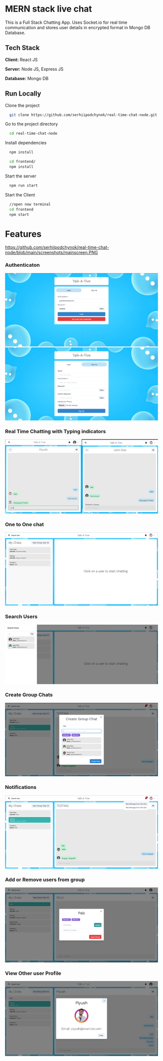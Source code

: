 # MERN stack live chat

This is a Full Stack Chatting App.
Uses Socket.io for real time communication and stores user details in encrypted format in Mongo DB Database.
## Tech Stack

**Client:** React JS

**Server:** Node JS, Express JS

**Database:** Mongo DB
  
## Run Locally

Clone the project

```bash
  git clone https://github.com/serhiipodchynok/real-time-chat-node.git
```

Go to the project directory

```bash
  cd real-time-chat-node
```

Install dependencies

```bash
  npm install
```

```bash
  cd frontend/
  npm install
```

Start the server

```bash
  npm run start
```
Start the Client

```bash
  //open now terminal
  cd frontend
  npm start
```

  
# Features

https://github.com/serhiipodchynok/real-time-chat-node/blob/main/screenshots/mainscreen.PNG

### Authenticaton
![](https://github.com/serhiipodchynok/real-time-chat-node/blob/main/screenshots/login.PNG)
![](https://github.com/serhiipodchynok/real-time-chat-node/blob/main/screenshots/signup.PNG)
### Real Time Chatting with Typing indicators
![](https://github.com/serhiipodchynok/real-time-chat-node/blob/main/screenshots/real-time.PNG)
### One to One chat
![](https://github.com/serhiipodchynok/real-time-chat-node/blob/main/screenshots/mainscreen.PNG)
### Search Users
![](https://github.com/serhiipodchynok/real-time-chat-node/blob/main/screenshots/search.PNG)
### Create Group Chats
![](https://github.com/serhiipodchynok/real-time-chat-node/blob/main/screenshots/new%20grp.PNG)
### Notifications 
![](https://github.com/serhiipodchynok/real-time-chat-node/blob/main/screenshots/group%20%2B%20notif.PNG)
### Add or Remove users from group
![](https://github.com/serhiipodchynok/real-time-chat-node/blob/main/screenshots/add%20rem.PNG)
### View Other user Profile
![](https://github.com/serhiipodchynok/real-time-chat-node/blob/main/screenshots/profile.PNG)